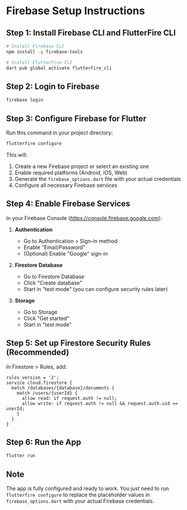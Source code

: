 # Firebase Setup Instructions

## Step 1: Install Firebase CLI and FlutterFire CLI

```bash
# Install Firebase CLI
npm install -g firebase-tools

# Install FlutterFire CLI
dart pub global activate flutterfire_cli
```

## Step 2: Login to Firebase

```bash
firebase login
```

## Step 3: Configure Firebase for Flutter

Run this command in your project directory:

```bash
flutterfire configure
```

This will:
1. Create a new Firebase project or select an existing one
2. Enable required platforms (Android, iOS, Web)
3. Generate the `firebase_options.dart` file with your actual credentials
4. Configure all necessary Firebase services

## Step 4: Enable Firebase Services

In your Firebase Console (https://console.firebase.google.com):

1. **Authentication**
   - Go to Authentication > Sign-in method
   - Enable "Email/Password"
   - (Optional) Enable "Google" sign-in

2. **Firestore Database**
   - Go to Firestore Database
   - Click "Create database"
   - Start in "test mode" (you can configure security rules later)

3. **Storage**
   - Go to Storage
   - Click "Get started"
   - Start in "test mode"

## Step 5: Set up Firestore Security Rules (Recommended)

In Firestore > Rules, add:

```
rules_version = '2';
service cloud.firestore {
  match /databases/{database}/documents {
    match /users/{userId} {
      allow read: if request.auth != null;
      allow write: if request.auth != null && request.auth.uid == userId;
    }
  }
}
```

## Step 6: Run the App

```bash
flutter run
```

## Note

The app is fully configured and ready to work. You just need to run `flutterfire configure` 
to replace the placeholder values in `firebase_options.dart` with your actual Firebase credentials.

